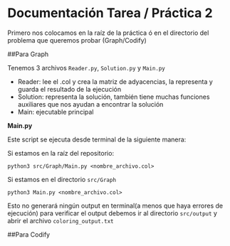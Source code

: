 # Documentación Tarea / Práctica 2

Primero nos colocamos en la raíz de la práctica ó en el directorio del problema que queremos probar (Graph/Codify)

##Para Graph

Tenemos 3 archivos `Reader.py`, `Solution.py` y `Main.py` 


<ul>
    <li>Reader: lee el .col y crea la matriz de adyacencias, la representa y guarda el resultado de la ejecución</li>
    <li>Solution: representa la solución, también tiene muchas funciones auxiliares que nos ayudan a encontrar la solución</li>
    <li>Main: ejecutable principal</li>
</ul>

**Main.py**

Este script se ejecuta desde terminal de la siguiente manera:

Si estamos en la raíz del repositorio:

`python3 src/Graph/Main.py <nombre_archivo.col>`

Si estamos en el directorio `src/Graph`

`python3 Main.py <nombre_archivo.col>`

Esto no generará ningún output en terminal(a menos que haya errores de ejecución) para verificar el output debemos ir al directorio `src/output` y abrir el 
archivo `coloring_output.txt`


##Para Codify


